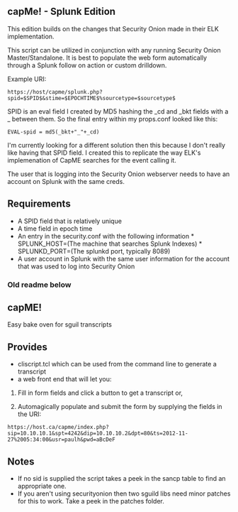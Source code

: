 ## capMe! - Splunk Edition

This edition builds on the changes that Security Onion made in their ELK implementation.  

This script can be utilized in conjunction with any running Security Onion Master/Standalone.  It is best to populate the web form  automatically through a Splunk follow on action or custom drilldown.

Example URI:

`https://host/capme/splunk.php?spid=$SPID$&stime=$EPOCHTIME$%sourcetype=$sourcetype$`

SPID is an eval field I created by MD5 hashing the \_cd and \_bkt fields with a \_ between them. So the final entry within my props.conf looked like this:

`EVAL-spid = md5(_bkt+"_"+_cd)`

I'm currently looking for a different solution then this because I don't really like having that SPID field.  I created this to replicate the way ELK's implemenation of CapME searches for the event calling it.

The user that is logging into the Security Onion webserver needs to have an account on Splunk with the same creds.

## Requirements

* A SPID field that is relatively unique
* A time field in epoch time
* An entry in the security.conf with the following information
       * SPLUNK_HOST=(The machine that searches Splunk Indexes)
       * SPLUNKD_PORT=(The splunkd port, typically 8089)
* A user account in Splunk with the same user information for the account that was used to log into Security Onion

### Old readme below

## capME!

Easy bake oven for sguil transcripts

## Provides

* cliscript.tcl which can be used from the command line to generate a transcript
* a web front end that will let you:
       
1) Fill in form fields and click a button to get a transcript or,

2) Automagically populate and submit the form by supplying the fields in the URI:
      
`https://host.ca/capme/index.php?sip=10.10.10.1&spt=4242&dip=10.10.10.2&dpt=80&ts=2012-11-27%2005:34:00&usr=paulh&pwd=aBcDeF`
 

## Notes

 * If no sid is supplied the script takes a peek in the sancp table to find an appropriate one.  
 * If you aren't using securityonion then two sguild libs need minor patches for this to work. Take a peek in the patches folder.
